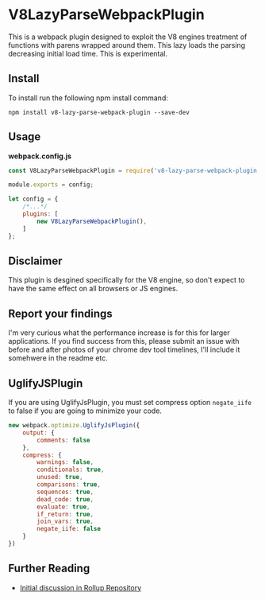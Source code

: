 # V8LazyParseWebpackPlugin

This is a webpack plugin designed to exploit the V8 engines treatment of functions with parens wrapped around them. This lazy loads the parsing decreasing initial load time. This is experimental.

## Install


To install run the following npm install command: 
```shell
npm install v8-lazy-parse-webpack-plugin --save-dev 
```

## Usage

**webpack.config.js**

```javascript
const V8LazyParseWebpackPlugin = require('v8-lazy-parse-webpack-plugin');

module.exports = config;

let config = {
	/*...*/	
	plugins: [
		new V8LazyParseWebpackPlugin(),
	]
};
```

## Disclaimer

This plugin is desgined specifically for the V8 engine, so don't expect to have the same effect on all browsers or JS engines. 

## Report your findings
I'm very curious what the performance increase is for this for larger applications. If you find success from this, please submit an issue with before and after photos of your chrome dev tool timelines, I'll include it somehwere in the readme etc.

## UglifyJSPlugin

If you are using UglifyJsPlugin, you must set compress option `negate_iife` to false if you are going to minimize your code. 

```javascript
new webpack.optimize.UglifyJsPlugin({
    output: {
        comments: false
    },
    compress: {
        warnings: false,
        conditionals: true,
        unused: true,
        comparisons: true,
        sequences: true,
        dead_code: true,
        evaluate: true,
        if_return: true,
        join_vars: true,
        negate_iife: false
    }
})

```

## Further Reading

- [Initial discussion in Rollup Repository](https://github.com/rollup/rollup/pull/774)
